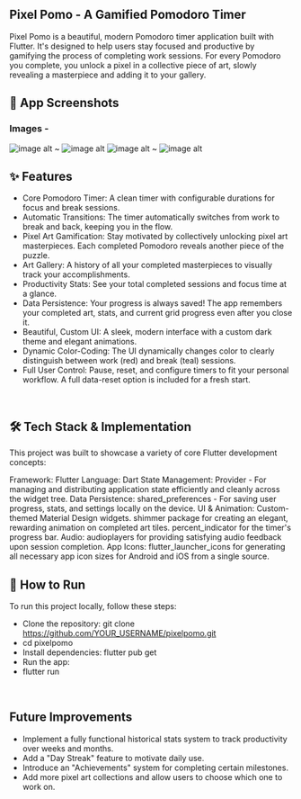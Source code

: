## Pixel Pomo - A Gamified Pomodoro Timer

Pixel Pomo is a beautiful, modern Pomodoro timer application built with Flutter. It's designed to help users stay focused and productive by gamifying the process of completing work sessions. For every Pomodoro you complete, you unlock a pixel in a collective piece of art, slowly revealing a masterpiece and adding it to your gallery.

## 📸 App Screenshots

### Images -
![image alt](https://github.com/Dhiman-Ajay/PixelPomo/blob/master/timer.jpg)
~ ![image alt](https://github.com/Dhiman-Ajay/PixelPomo/blob/master/grid.jpg)
![image alt](https://github.com/Dhiman-Ajay/PixelPomo/blob/master/stats.jpg)
~ ![image alt](https://github.com/Dhiman-Ajay/PixelPomo/blob/master/gallery.jpg)

## ✨ Features

- Core Pomodoro Timer: A clean timer with configurable durations for focus and break sessions.
- Automatic Transitions: The timer automatically switches from work to break and back, keeping you in the flow.
- Pixel Art Gamification: Stay motivated by collectively unlocking pixel art masterpieces. Each completed Pomodoro reveals another piece of the puzzle.
- Art Gallery: A history of all your completed masterpieces to visually track your accomplishments.
- Productivity Stats: See your total completed sessions and focus time at a glance.
- Data Persistence: Your progress is always saved! The app remembers your completed art, stats, and current grid progress even after you close it.
- Beautiful, Custom UI: A sleek, modern interface with a custom dark theme and elegant animations.
- Dynamic Color-Coding: The UI dynamically changes color to clearly distinguish between work (red) and break (teal) sessions.
- Full User Control: Pause, reset, and configure timers to fit your personal workflow. A full data-reset option is included for a fresh start.
<br>


## 🛠️ Tech Stack & Implementation
This project was built to showcase a variety of core Flutter development concepts:

Framework: Flutter
Language: Dart
State Management: Provider - For managing and distributing application state efficiently and cleanly across the widget tree.
Data Persistence: shared_preferences - For saving user progress, stats, and settings locally on the device.
UI & Animation:
Custom-themed Material Design widgets.
shimmer package for creating an elegant, rewarding animation on completed art tiles.
percent_indicator for the timer's progress bar.
Audio: audioplayers for providing satisfying audio feedback upon session completion.
App Icons: flutter_launcher_icons for generating all necessary app icon sizes for Android and iOS from a single source.
<br>

## 🚀 How to Run
To run this project locally, follow these steps:
- Clone the repository:
git clone https://github.com/YOUR_USERNAME/pixelpomo.git
- cd pixelpomo
- Install dependencies: flutter pub get
- Run the app:
- flutter run
<br>


## Future Improvements
- Implement a fully functional historical stats system to track productivity over weeks and months.
- Add a "Day Streak" feature to motivate daily use.
- Introduce an "Achievements" system for completing certain milestones.
- Add more pixel art collections and allow users to choose which one to work on.

  
